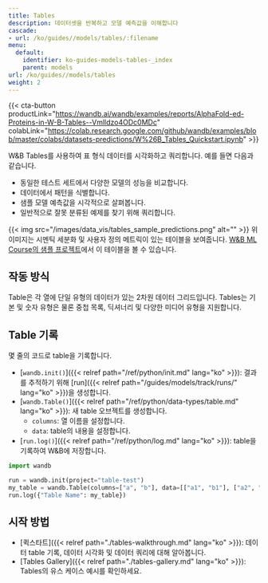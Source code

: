 ```yaml
---
title: Tables
description: 데이터셋을 반복하고 모델 예측값을 이해합니다
cascade:
- url: /ko/guides//models/tables/:filename
menu:
  default:
    identifier: ko-guides-models-tables-_index
    parent: models
url: /ko/guides//models/tables
weight: 2
---
```


{{< cta-button productLink="https://wandb.ai/wandb/examples/reports/AlphaFold-ed-Proteins-in-W-B-Tables--Vmlldzo4ODc0MDc" colabLink="https://colab.research.google.com/github/wandb/examples/blob/master/colabs/datasets-predictions/W%26B_Tables_Quickstart.ipynb" >}}

W&B Tables를 사용하여 표 형식 데이터를 시각화하고 쿼리합니다. 예를 들면 다음과 같습니다.

* 동일한 테스트 세트에서 다양한 모델의 성능을 비교합니다.
* 데이터에서 패턴을 식별합니다.
* 샘플 모델 예측값을 시각적으로 살펴봅니다.
* 일반적으로 잘못 분류된 예제를 찾기 위해 쿼리합니다.

{{< img src="/images/data_vis/tables_sample_predictions.png" alt="" >}}
위 이미지는 시멘틱 세분화 및 사용자 정의 메트릭이 있는 테이블을 보여줍니다. [W&B ML Course의 샘플 프로젝트](https://wandb.ai/av-team/mlops-course-001)에서 이 테이블을 볼 수 있습니다.

## 작동 방식

Table은 각 열에 단일 유형의 데이터가 있는 2차원 데이터 그리드입니다. Tables는 기본 및 숫자 유형은 물론 중첩 목록, 딕셔너리 및 다양한 미디어 유형을 지원합니다.

## Table 기록

몇 줄의 코드로 table을 기록합니다.

- [`wandb.init()`]({{< relref path="/ref/python/init.md" lang="ko" >}}): 결과를 추적하기 위해 [run]({{< relref path="/guides/models/track/runs/" lang="ko" >}})을 생성합니다.
- [`wandb.Table()`]({{< relref path="/ref/python/data-types/table.md" lang="ko" >}}): 새 table 오브젝트를 생성합니다.
  - `columns`: 열 이름을 설정합니다.
  - `data`: table의 내용을 설정합니다.
- [`run.log()`]({{< relref path="/ref/python/log.md" lang="ko" >}}): table을 기록하여 W&B에 저장합니다.

```python
import wandb

run = wandb.init(project="table-test")
my_table = wandb.Table(columns=["a", "b"], data=[["a1", "b1"], ["a2", "b2"]])
run.log({"Table Name": my_table})
```

## 시작 방법
* [퀵스타트]({{< relref path="./tables-walkthrough.md" lang="ko" >}}): 데이터 table 기록, 데이터 시각화 및 데이터 쿼리에 대해 알아봅니다.
* [Tables Gallery]({{< relref path="./tables-gallery.md" lang="ko" >}}): Tables의 유스 케이스 예시를 확인하세요.
